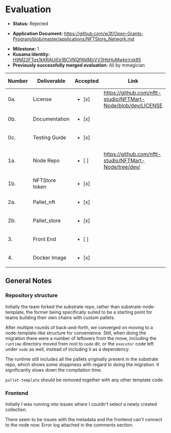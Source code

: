 # Evaluation

* **Status:** Rejected
- **Application Document:** https://github.com/w3f/Open-Grants-Program/blob/master/applications/NFTStore_Network.md
* **Milestone:** 1
* **Kusama Identity:** [H9M22FTqs1kKRAUiEk1BCVNQfWdMzVV3HbHuMwkirirxk85](https://polkascan.io/pre/kusama/account/H9M22FTqs1kKRAUiEk1BCVNQfWdMzVV3HbHuMwkirirxk85)
* **Previously successfully merged evaluation:** All by mmagician

| Number | Deliverable    | Accepted               | Link                                                         | Evaluation Notes                  |
|--------|----------------|------------------------|--------------------------------------------------------------|-----------------------------------|
| 0a.    | License        | <ul><li>[x] </li></ul> | https://github.com/nftt-studio/NFTMart-Node/blob/dev/LICENSE |                                   |
| 0b.    | Documentation  | <ul><li>[x] </li></ul> |                                                              |                                   |
| 0c.    | Testing Guide  | <ul><li>[x] </li></ul> |                                                              |                                   |
| 1a.    | Node Repo      | <ul><li>[ ] </li></ul> | https://github.com/nftt-studio/NFTMart-Node/tree/dev/        | Still compiling all FRAME pallets |
| 1b.    | NFTStore token | <ul><li>[x] </li></ul> |                                                              |                                   |
| 2a.    | Pallet_nft     | <ul><li>[x] </li></ul> |                                                              |                                   |
| 2b.    | Pallet_store   | <ul><li>[x] </li></ul> |                                                              |                                   |
| 3.     | Front End      | <ul><li>[ ] </li></ul> |                                                              | Fails to connect                  |
| 4.     | Docker Image   | <ul><li>[x] </li></ul> |                                                              |                                   |
## General Notes

### Repository structure

Initially the team forked the substrate repo, rather than substrate-node-template, the former being specifically suited to be a starting point for teams building their own chains with custom pallets.

After multiple rounds of back-and-forth, we converged on moving to a node-template-like structure for convenience. Still, when doing the migration there were a number of leftovers from the move, including the `runtime` directory moved from root to `node` dir, or the `executor` code left under `node` as well, instead of including it as a dependency.

The runtime still includes all the pallets originally present in the substrate repo, which shows some sloppiness with regard to doing the migration. It significantly slows down the compilation time.

`pallet-template` should be removed together with any other template code.

### Frontend

Initially I was running into issues where I couldn't select a newly created collection.

There seem to be issues with the metadata and the frontend can't connect to the node now. Error log attached in the comments section.
